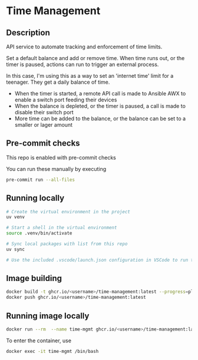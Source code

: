 # Time Management

## Description

API service to automate tracking and enforcement of time limits.

Set a default balance and add or remove time. When time runs out, or the timer is paused, actions can run to trigger an external process.

In this case, I'm using this as a way to set an 'internet time' limit for a teenager. They get a daily balance of time.

- When the timer is started, a remote API call is made to Ansible AWX to enable a switch port feeding their devices
- When the balance is depleted, or the timer is paused, a call is made to disable their switch port
- More time can be added to the balance, or the balance can be set to a smaller or lager amount

## Pre-commit checks

This repo is enabled with pre-commit checks

You can run these manually by executing

```bash
pre-commit run --all-files
```

## Running locally

```bash
# Create the virtual environment in the project
uv venv

# Start a shell in the virtual environment
source .venv/bin/activate

# Sync local packages with list from this repo
uv sync

# Use the included .vscode/launch.json configuration in VSCode to run the API
```

## Image building

```bash
docker build -t ghcr.io/<username>/time-management:latest --progress=plain .
docker push ghcr.io/<username>/time-management:latest
```

## Running image locally

```bash
docker run --rm  --name time-mgmt ghcr.io/<username>/time-management:latest
```

To enter the container, use

```bash
docker exec -it time-mgmt /bin/bash
```
